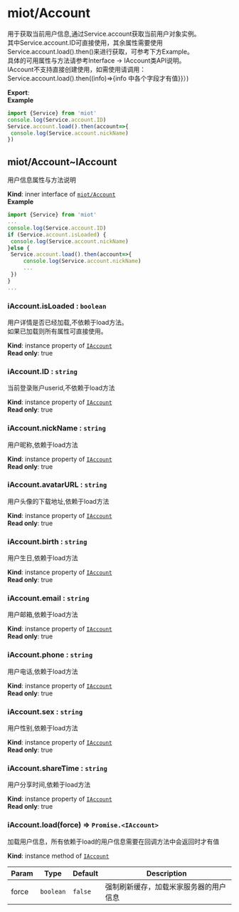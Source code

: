 <a name="module_miot/Account"></a>

# miot/Account
用于获取当前用户信息,通过Service.account获取当前用户对象实例。  
其中Service.account.ID可直接使用，其余属性需要使用Service.account.load().then()来进行获取，可参考下方Example。  
具体的可用属性与方法请参考Interface -> IAccount类API说明。  
IAccount不支持直接创建使用，如需使用请调用：  
Service.account.load().then((info)=>{info 中各个字段才有值}}）)

**Export**:   
**Example**  
```js
import {Service} from 'miot'
console.log(Service.account.ID)
Service.account.load().then(account=>{
 console.log(Service.account.nickName)
})
```
<a name="module_miot/Account..IAccount"></a>

## miot/Account~IAccount
用户信息属性与方法说明

**Kind**: inner interface of [<code>miot/Account</code>](#module_miot/Account)  
**Example**  
```js
import {Service} from 'miot'
...
console.log(Service.account.ID)
if (Service.account.isLoaded) {
 console.log(Service.account.nickName)
}else {
 Service.account.load().then(account=>{
     console.log(Service.account.nickName)
     ...
 })
}
...
```
<a name="module_miot/Account..IAccount+isLoaded"></a>

### iAccount.isLoaded : <code>boolean</code>
用户详情是否已经加载,不依赖于load方法。  
如果已加载则所有属性可直接使用。

**Kind**: instance property of [<code>IAccount</code>](#module_miot/Account..IAccount)  
**Read only**: true  
<a name="module_miot/Account..IAccount+ID"></a>

### iAccount.ID : <code>string</code>
当前登录账户userid,不依赖于load方法

**Kind**: instance property of [<code>IAccount</code>](#module_miot/Account..IAccount)  
**Read only**: true  
<a name="module_miot/Account..IAccount+nickName"></a>

### iAccount.nickName : <code>string</code>
用户昵称,依赖于load方法

**Kind**: instance property of [<code>IAccount</code>](#module_miot/Account..IAccount)  
**Read only**: true  
<a name="module_miot/Account..IAccount+avatarURL"></a>

### iAccount.avatarURL : <code>string</code>
用户头像的下载地址,依赖于load方法

**Kind**: instance property of [<code>IAccount</code>](#module_miot/Account..IAccount)  
**Read only**: true  
<a name="module_miot/Account..IAccount+birth"></a>

### iAccount.birth : <code>string</code>
用户生日,依赖于load方法

**Kind**: instance property of [<code>IAccount</code>](#module_miot/Account..IAccount)  
**Read only**: true  
<a name="module_miot/Account..IAccount+email"></a>

### iAccount.email : <code>string</code>
用户邮箱,依赖于load方法

**Kind**: instance property of [<code>IAccount</code>](#module_miot/Account..IAccount)  
**Read only**: true  
<a name="module_miot/Account..IAccount+phone"></a>

### iAccount.phone : <code>string</code>
用户电话,依赖于load方法

**Kind**: instance property of [<code>IAccount</code>](#module_miot/Account..IAccount)  
**Read only**: true  
<a name="module_miot/Account..IAccount+sex"></a>

### iAccount.sex : <code>string</code>
用户性别,依赖于load方法

**Kind**: instance property of [<code>IAccount</code>](#module_miot/Account..IAccount)  
**Read only**: true  
<a name="module_miot/Account..IAccount+shareTime"></a>

### iAccount.shareTime : <code>string</code>
用户分享时间,依赖于load方法

**Kind**: instance property of [<code>IAccount</code>](#module_miot/Account..IAccount)  
**Read only**: true  
<a name="module_miot/Account..IAccount+load"></a>

### iAccount.load(force) ⇒ <code>Promise.&lt;IAccount&gt;</code>
加载用户信息，所有依赖于load的用户信息需要在回调方法中会返回时才有值

**Kind**: instance method of [<code>IAccount</code>](#module_miot/Account..IAccount)  

| Param | Type | Default | Description |
| --- | --- | --- | --- |
| force | <code>boolean</code> | <code>false</code> | 强制刷新缓存，加载米家服务器的用户信息 |

